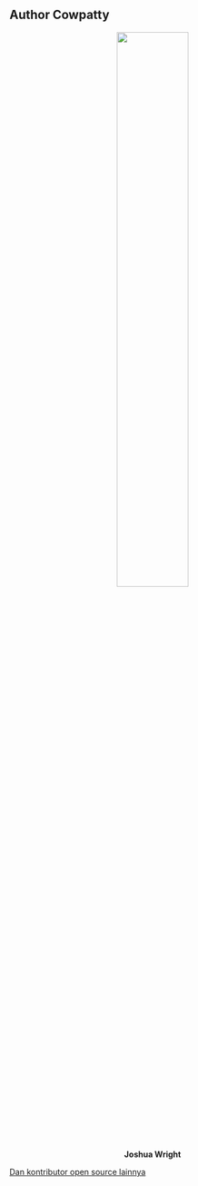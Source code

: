 ## Author Cowpatty

<div align="center">
    <img src="https://github.com/fixploit03/Pentest-WiFi/blob/main/tools/cowpatty/img/joshua%20wright.webp" width="50%"/>
    <p><b>Joshua Wright</b></p>
</div>

[Dan kontributor open source lainnya](https://github.com/joswr1ght/cowpatty/graphs/contributors)
